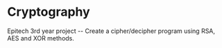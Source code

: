 # Cryptography
Epitech 3rd year project -- Create a cipher/decipher program using RSA, AES and XOR methods.
